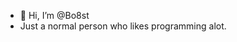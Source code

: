 - 👋 Hi, I’m @Bo8st
- Just a normal person who likes programming alot.

<!---
Bo8st/Bo8st is a ✨ special ✨ repository because its `README.md` (this file) appears on your GitHub profile.
You can click the Preview link to take a look at your changes.
--->
